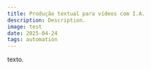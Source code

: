 ```yaml
---
title: Produção textual para vídeos com I.A.
description: Description.
image: test
date: 2025-04-24
tags: automation
---
```


texto.